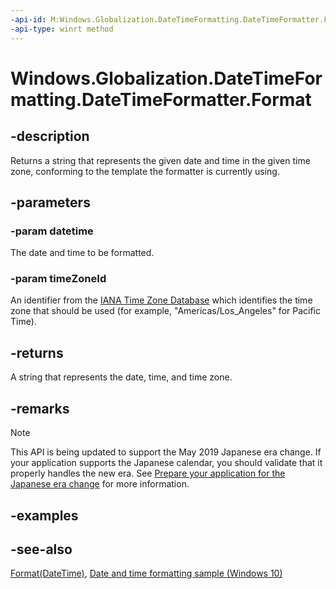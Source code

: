 ```yaml
---
-api-id: M:Windows.Globalization.DateTimeFormatting.DateTimeFormatter.Format(Windows.Foundation.DateTime,System.String)
-api-type: winrt method
---
```


<!-- Method syntax
public string Format(Windows.Foundation.DateTime datetime, System.String timeZoneId)
-->

# Windows.Globalization.DateTimeFormatting.DateTimeFormatter.Format

## -description
Returns a string that represents the given date and time in the given time zone, conforming to the template the formatter is currently using.

## -parameters
### -param datetime
The date and time to be formatted.

### -param timeZoneId
An identifier from the [IANA Time Zone Database](http://go.microsoft.com/fwlink/p/?LinkId=302107) which identifies the time zone that should be used (for example, "Americas/Los_Angeles" for Pacific Time).

## -returns
A string that represents the date, time, and time zone.

## -remarks

> [!NOTE]
> This API is being updated to support the May 2019 Japanese era change. If your application supports the Japanese calendar, you should validate that it properly handles the new era. See [Prepare your application for the Japanese era change](https://docs.microsoft.com/windows/uwp/design/globalizing/japanese-era-change) for more information.

## -examples

## -see-also
[Format(DateTime)](datetimeformatter_format_1437572336.md), [Date and time formatting sample (Windows 10)](http://go.microsoft.com/fwlink/p/?LinkId=624044)